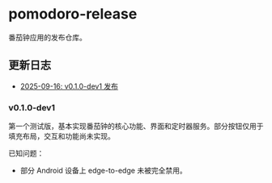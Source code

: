 # pomodoro-release

番茄钟应用的发布仓库。

## 更新日志

- [2025-09-16: v0.1.0-dev1 发布](#v010-dev1)

### v0.1.0-dev1

第一个测试版，基本实现番茄钟的核心功能、界面和定时器服务。部分按钮仅用于填充布局，交互和功能尚未实现。

已知问题：

- 部分 Android 设备上 edge-to-edge 未被完全禁用。
